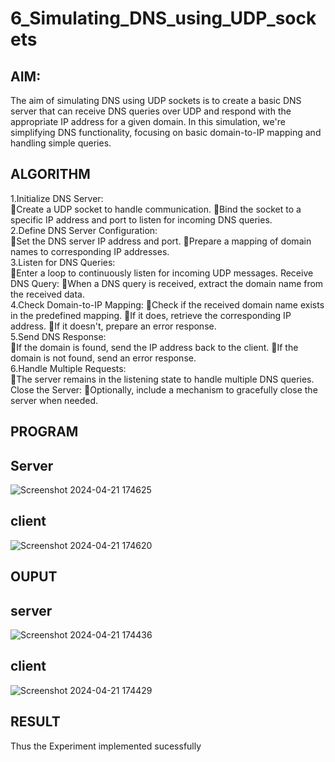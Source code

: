 # 6_Simulating_DNS_using_UDP_sockets
## AIM: 
The aim of simulating DNS using UDP sockets is to create a basic DNS server that can receive DNS queries over UDP and respond with the appropriate IP address for a given domain. In this simulation, we're simplifying DNS functionality, focusing on basic domain-to-IP mapping and handling simple queries.
## ALGORITHM 
1.Initialize DNS Server:
<BR>
Create a UDP socket to handle communication.
Bind the socket to a specific IP address and port to listen for incoming DNS queries.
<BR>
2.Define DNS Server Configuration:
<BR>
Set the DNS server IP address and port.
Prepare a mapping of domain names to corresponding IP addresses.
<BR>
3.Listen for DNS Queries:
<BR>
Enter a loop to continuously listen for incoming UDP messages.
Receive DNS Query:
When a DNS query is received, extract the domain name from the received data.
<BR>
4.Check Domain-to-IP Mapping:
Check if the received domain name exists in the predefined mapping.
If it does, retrieve the corresponding IP address.
If it doesn't, prepare an error response.
<BR>
5.Send DNS Response:
<BR>
If the domain is found, send the IP address back to the client.
If the domain is not found, send an error response.
<BR>
6.Handle Multiple Requests:
<BR>
The server remains in the listening state to handle multiple DNS queries.
Close the Server:
Optionally, include a mechanism to gracefully close the server when needed.
<BR>
## PROGRAM
## Server
![Screenshot 2024-04-21 174625](https://github.com/Haripriya132006/6_Simulating_DNS_using_UDP_sockets/assets/144870747/255fc62c-f455-439c-9500-4f5d5175182f)

## client
![Screenshot 2024-04-21 174620](https://github.com/Haripriya132006/6_Simulating_DNS_using_UDP_sockets/assets/144870747/c4aae166-f435-4447-b93e-7d44862b31b3)

## OUPUT
## server
![Screenshot 2024-04-21 174436](https://github.com/Haripriya132006/6_Simulating_DNS_using_UDP_sockets/assets/144870747/1bf6774e-3912-422c-90f8-8d1b808a33ae)

## client
![Screenshot 2024-04-21 174429](https://github.com/Haripriya132006/6_Simulating_DNS_using_UDP_sockets/assets/144870747/538a9190-e1ae-4780-8bca-2b87f6ece668)

## RESULT
Thus the Experiment implemented sucessfully
